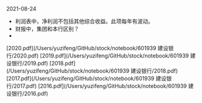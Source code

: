 2021-08-24
* 利润表中，净利润不包括其他综合收益。此项每年有波动。
* 财报中，集团和本行区别？
* 

[2020.pdf](/Users/yuzifeng/GitHub/stock/notebook/601939 建设银行/2020.pdf)
[2019.pdf](/Users/yuzifeng/GitHub/stock/notebook/601939 建设银行/2019.pdf)
[2018.pdf](/Users/yuzifeng/GitHub/stock/notebook/601939 建设银行/2018.pdf)
[2017.pdf](/Users/yuzifeng/GitHub/stock/notebook/601939 建设银行/2017.pdf)
[2016.pdf](/Users/yuzifeng/GitHub/stock/notebook/601939 建设银行/2016.pdf)
